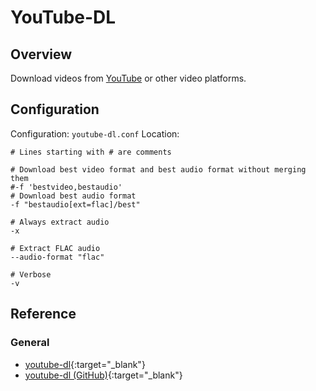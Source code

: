 # YouTube-DL

## Overview
Download videos from [YouTube](https://www.youtube.com/) or other video
platforms.

## Configuration

Configuration: `youtube-dl.conf`
Location:

```plaintext
# Lines starting with # are comments

# Download best video format and best audio format without merging them
#-f 'bestvideo,bestaudio'
# Download best audio format
-f "bestaudio[ext=flac]/best"

# Always extract audio
-x

# Extract FLAC audio
--audio-format "flac"

# Verbose
-v
```

## Reference

### General
* [youtube-dl](https://youtube-dl.org/){:target="_blank"}
* [youtube-dl (GitHub)](https://github.com/ytdl-org/youtube-dl/){:target="_blank"}